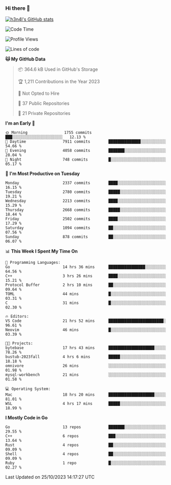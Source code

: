### Hi there 👋

[![h3n4l's GitHub stats](https://github-readme-stats.vercel.app/api?username=h3n4l&count_private=true&show_icons=true&theme=radical)](https://github.com/h3n4l/github-readme-stats)

<!--START_SECTION:waka-->
![Code Time](http://img.shields.io/badge/Code%20Time-1%2C649%20hrs%2028%20mins-blue)

![Profile Views](http://img.shields.io/badge/Profile%20Views-0-blue)

![Lines of code](https://img.shields.io/badge/From%20Hello%20World%20I%27ve%20Written-4.0%20million%20lines%20of%20code-blue)

**🐱 My GitHub Data** 

> 📦 364.6 kB Used in GitHub's Storage 
 > 
> 🏆 1,211 Contributions in the Year 2023
 > 
> 🚫 Not Opted to Hire
 > 
> 📜 37 Public Repositories 
 > 
> 🔑 21 Private Repositories 
 > 
**I'm an Early 🐤** 

```text
🌞 Morning                1755 commits        ███░░░░░░░░░░░░░░░░░░░░░░   12.13 % 
🌆 Daytime                7911 commits        ██████████████░░░░░░░░░░░   54.66 % 
🌃 Evening                4058 commits        ███████░░░░░░░░░░░░░░░░░░   28.04 % 
🌙 Night                  748 commits         █░░░░░░░░░░░░░░░░░░░░░░░░   05.17 % 
```
📅 **I'm Most Productive on Tuesday** 

```text
Monday                   2337 commits        ████░░░░░░░░░░░░░░░░░░░░░   16.15 % 
Tuesday                  2780 commits        █████░░░░░░░░░░░░░░░░░░░░   19.21 % 
Wednesday                2213 commits        ████░░░░░░░░░░░░░░░░░░░░░   15.29 % 
Thursday                 2668 commits        █████░░░░░░░░░░░░░░░░░░░░   18.44 % 
Friday                   2502 commits        ████░░░░░░░░░░░░░░░░░░░░░   17.29 % 
Saturday                 1094 commits        ██░░░░░░░░░░░░░░░░░░░░░░░   07.56 % 
Sunday                   878 commits         ██░░░░░░░░░░░░░░░░░░░░░░░   06.07 % 
```


📊 **This Week I Spent My Time On** 

```text
💬 Programming Languages: 
Go                       14 hrs 36 mins      ████████████████░░░░░░░░░   64.56 % 
C++                      3 hrs 26 mins       ████░░░░░░░░░░░░░░░░░░░░░   15.21 % 
Protocol Buffer          2 hrs 10 mins       ██░░░░░░░░░░░░░░░░░░░░░░░   09.64 % 
TOML                     44 mins             █░░░░░░░░░░░░░░░░░░░░░░░░   03.31 % 
C                        31 mins             █░░░░░░░░░░░░░░░░░░░░░░░░   02.30 % 

🔥 Editors: 
VS Code                  21 hrs 52 mins      ████████████████████████░   96.61 % 
Neovim                   46 mins             █░░░░░░░░░░░░░░░░░░░░░░░░   03.39 % 

🐱‍💻 Projects: 
bytebase                 17 hrs 43 mins      ████████████████████░░░░░   78.26 % 
bustub-2023fall          4 hrs 6 mins        █████░░░░░░░░░░░░░░░░░░░░   18.18 % 
omnivore                 26 mins             ░░░░░░░░░░░░░░░░░░░░░░░░░   01.98 % 
mysql-workbench          21 mins             ░░░░░░░░░░░░░░░░░░░░░░░░░   01.58 % 

💻 Operating System: 
Mac                      18 hrs 20 mins      ████████████████████░░░░░   81.01 % 
WSL                      4 hrs 17 mins       █████░░░░░░░░░░░░░░░░░░░░   18.99 % 
```

**I Mostly Code in Go** 

```text
Go                       13 repos            ███████░░░░░░░░░░░░░░░░░░   29.55 % 
C++                      6 repos             ███░░░░░░░░░░░░░░░░░░░░░░   13.64 % 
Rust                     4 repos             ██░░░░░░░░░░░░░░░░░░░░░░░   09.09 % 
Shell                    4 repos             ██░░░░░░░░░░░░░░░░░░░░░░░   09.09 % 
Ruby                     1 repo              █░░░░░░░░░░░░░░░░░░░░░░░░   02.27 % 
```




 Last Updated on 25/10/2023 14:17:27 UTC
<!--END_SECTION:waka-->

